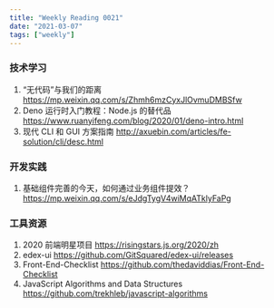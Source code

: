 ```yaml
---
title: "Weekly Reading 0021"
date: "2021-03-07"
tags: ["weekly"]
---
```


### 技术学习
1. “无代码”与我们的距离 https://mp.weixin.qq.com/s/Zhmh6mzCyxJlOvmuDMBSfw
2. Deno 运行时入门教程：Node.js 的替代品 https://www.ruanyifeng.com/blog/2020/01/deno-intro.html
3. 现代 CLI 和 GUI 方案指南  http://axuebin.com/articles/fe-solution/cli/desc.html

### 开发实践
1. 基础组件完善的今天，如何通过业务组件提效？ https://mp.weixin.qq.com/s/eJdgTygV4wiMqATklyFaPg

### 工具资源
1. 2020 前端明星项目 https://risingstars.js.org/2020/zh 
2. edex-ui https://github.com/GitSquared/edex-ui/releases
3. Front-End-Checklist https://github.com/thedaviddias/Front-End-Checklist
4. JavaScript Algorithms and Data Structures https://github.com/trekhleb/javascript-algorithms